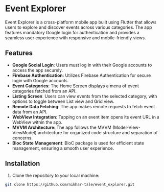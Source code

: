 # Event Explorer

Event Explorer is a cross-platform mobile app built using Flutter that allows users to explore and discover events across various categories. The app features mandatory Google login for authentication and provides a seamless user experience with responsive and mobile-friendly views.

## Features

- **Google Social Login**: Users must log in with their Google accounts to access the app securely.
- **Firebase Authentication**: Utilizes Firebase Authentication for secure login with Google accounts.
- **Event Categories**: The Home Screen displays a menu of event categories fetched from an API.
- **Listing Screen**: Users can view events from the selected category, with options to toggle between List view and Grid view.
- **Remote Data Fetching**: The app makes remote requests to fetch event data from an API.
- **WebView Integration**: Tapping on an event item opens its event URL in a WebView within the app.
- **MVVM Architecture**: The app follows the MVVM (Model-View-ViewModel) architecture for organized code structure and separation of concerns.
- **Bloc State Management**: BloC package is used for efficient state management, ensuring a smooth user experience.

## Installation

1. Clone the repository to your local machine:

```bash
git clone https://github.com/nikhar-tale/event_explorer.git
